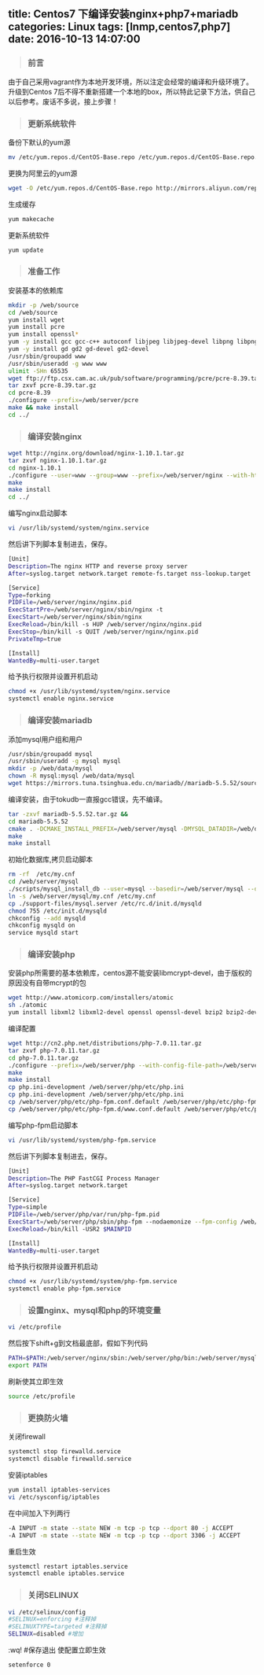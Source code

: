 title: Centos7 下编译安装nginx+php7+mariadb
categories: Linux
tags: [lnmp,centos7,php7]
date: 2016-10-13 14:07:00
---
> ### 前言
由于自己采用vagrant作为本地开发环境，所以注定会经常的编译和升级环境了。升级到Centos 7后不得不重新搭建一个本地的box，所以特此记录下方法，供自己以后参考。废话不多说，接上步骤！
<!-- more -->
> ### 更新系统软件
备份下默认的yum源
```sh
mv /etc/yum.repos.d/CentOS-Base.repo /etc/yum.repos.d/CentOS-Base.repo.backup
```
更换为阿里云的yum源
```sh
wget -O /etc/yum.repos.d/CentOS-Base.repo http://mirrors.aliyun.com/repo/Centos-7.repo
```
生成缓存
```sh
yum makecache
```
更新系统软件
```sh
yum update
```

> ### 准备工作

安装基本的依赖库
```sh
mkdir -p /web/source
cd /web/source
yum install wget
yum install pcre
yum install openssl*
yum -y install gcc gcc-c++ autoconf libjpeg libjpeg-devel libpng libpng-devel freetype freetype-devel libxml2 libxml2-devel zlib zlib-devel glibc glibc-devel glib2 glib2-devel bzip2 bzip2-devel ncurses ncurses-devel curl curl-devel e2fsprogs e2fsprogs-devel krb5 krb5-devel libidn libidn-devel openssl openssl-devel openldap openldap-devel nss_ldap openldap-clients openldap-servers make jemalloc-devel  cmake boost-devel
yum -y install gd gd2 gd-devel gd2-devel
/usr/sbin/groupadd www
/usr/sbin/useradd -g www www
ulimit -SHn 65535
wget ftp://ftp.csx.cam.ac.uk/pub/software/programming/pcre/pcre-8.39.tar.gz
tar zxvf pcre-8.39.tar.gz
cd pcre-8.39
./configure --prefix=/web/server/pcre
make && make install
cd ../
```
> ### 编译安装nginx

```sh
wget http://nginx.org/download/nginx-1.10.1.tar.gz
tar zxvf nginx-1.10.1.tar.gz  
cd nginx-1.10.1  
./configure --user=www --group=www --prefix=/web/server/nginx --with-http_stub_status_module --with-http_ssl_module --with-pcre=/web/source/pcre-8.39 --with-http_realip_module --with-http_image_filter_module  
make  
make install  
cd ../  
```
编写nginx启动脚本
```sh
vi /usr/lib/systemd/system/nginx.service
```
然后讲下列脚本复制进去，保存。
```sh
[Unit]
Description=The nginx HTTP and reverse proxy server
After=syslog.target network.target remote-fs.target nss-lookup.target

[Service]
Type=forking
PIDFile=/web/server/nginx/nginx.pid
ExecStartPre=/web/server/nginx/sbin/nginx -t
ExecStart=/web/server/nginx/sbin/nginx
ExecReload=/bin/kill -s HUP /web/server/nginx/nginx.pid
ExecStop=/bin/kill -s QUIT /web/server/nginx/nginx.pid
PrivateTmp=true

[Install]
WantedBy=multi-user.target
```
给予执行权限并设置开机启动
```sh
chmod +x /usr/lib/systemd/system/nginx.service
systemctl enable nginx.service
```

> ### 编译安装mariadb
添加mysql用户组和用户
```sh
/usr/sbin/groupadd mysql  
/usr/sbin/useradd -g mysql mysql
mkdir -p /web/data/mysql 
chown -R mysql:mysql /web/data/mysql
wget https://mirrors.tuna.tsinghua.edu.cn/mariadb//mariadb-5.5.52/source/mariadb-5.5.52.tar.gz
```
编译安装，由于tokudb一直报gcc错误，先不编译。
```sh
tar -zxvf mariadb-5.5.52.tar.gz &&
cd mariadb-5.5.52
cmake . -DCMAKE_INSTALL_PREFIX=/web/server/mysql -DMYSQL_DATADIR=/web/data/mysql -DSYSCONFDIR=/etc -DWITHOUT_TOKUDB=1
make
make install
```
初始化数据库,拷贝启动脚本
```sh
rm -rf  /etc/my.cnf 
cd /web/server/mysql
./scripts/mysql_install_db --user=mysql --basedir=/web/server/mysql --datadir=/web/data/mysql
ln -s /web/server/mysql/my.cnf /etc/my.cnf 
cp ./support-files/mysql.server /etc/rc.d/init.d/mysqld 
chmod 755 /etc/init.d/mysqld 
chkconfig --add mysqld
chkconfig mysqld on
service mysqld start
```

> ### 编译安装php
安装php所需要的基本依赖库，centos源不能安装libmcrypt-devel，由于版权的原因没有自带mcrypt的包
```sh
wget http://www.atomicorp.com/installers/atomic
sh ./atomic
yum install libxml2 libxml2-devel openssl openssl-devel bzip2 bzip2-devel libcurl libcurl-devel libjpeg libjpeg-devel libpng libpng-devel freetype freetype-devel gmp gmp-devel php-mcrypt  libmcrypt libmcrypt-devel readline readline-devel libxslt libxslt-devel
```
编译配置
```sh
wget http://cn2.php.net/distributions/php-7.0.11.tar.gz
tar zxvf php-7.0.11.tar.gz
cd php-7.0.11.tar.gz
./configure --prefix=/web/server/php --with-config-file-path=/web/server/php/etc --with-fpm-user=www --with-fpm-group=www --with-iconv-dir --with-freetype-dir --with-jpeg-dir --with-png-dir --with-zlib --with-libxml-dir --enable-xml --disable-rpath --enable-bcmath --enable-shmop --enable-sysvsem --enable-inline-optimization --with-curl --enable-mbregex --enable-fpm --enable-mbstring --with-mcrypt --with-gd --enable-gd-jis-conv --enable-gd-native-ttf --with-openssl --with-mhash --enable-pcntl --enable-sockets --with-xmlrpc --enable-zip --enable-soap --enable-opcache --with-libmbfl --with-onig --enable-pdo --with-mysqli=mysqlnd --with-pdo-mysql=mysqlnd --with-pdo-mysql --enable-mysqlnd-compression-support --with-pear --enable-maintainer-zts   
make  
make install  
cp php.ini-development /web/server/php/etc/php.ini  
cp php.ini-development /web/server/php/etc/php.ini
cp /web/server/php/etc/php-fpm.conf.default /web/server/php/etc/php-fpm.conf
cp /web/server/php/etc/php-fpm.d/www.conf.default /web/server/php/etc/php-fpm.d/www.conf
```
编写php-fpm启动脚本
```sh
vi /usr/lib/systemd/system/php-fpm.service
```
然后讲下列脚本复制进去，保存。
```sh
[Unit]
Description=The PHP FastCGI Process Manager
After=syslog.target network.target

[Service]
Type=simple
PIDFile=/web/server/php/var/run/php-fpm.pid
ExecStart=/web/server/php/sbin/php-fpm --nodaemonize --fpm-config /web/server/php/etc/php-fpm.conf
ExecReload=/bin/kill -USR2 $MAINPID

[Install]
WantedBy=multi-user.target

```
给予执行权限并设置开机启动
```sh
chmod +x /usr/lib/systemd/system/php-fpm.service
systemctl enable php-fpm.service
```

> ### 设置nginx、mysql和php的环境变量
```sh
vi /etc/profile
```
然后按下shift+g到文档最底部，假如下列代码
```sh
PATH=$PATH:/web/server/nginx/sbin:/web/server/php/bin:/web/server/mysql/bin
export PATH
```
刷新使其立即生效
```sh
source /etc/profile
```

> ### 更换防火墙
关闭firewall
```sh
systemctl stop firewalld.service 
systemctl disable firewalld.service 
```
安装iptables
```sh
yum install iptables-services 
vi /etc/sysconfig/iptables 
```
在中间加入下列两行
```sh
-A INPUT -m state --state NEW -m tcp -p tcp --dport 80 -j ACCEPT
-A INPUT -m state --state NEW -m tcp -p tcp --dport 3306 -j ACCEPT
```
重启生效
```sh
systemctl restart iptables.service 
systemctl enable iptables.service 
```

> ### 关闭SELINUX
```sh
vi /etc/selinux/config
#SELINUX=enforcing #注释掉
#SELINUXTYPE=targeted #注释掉
SELINUX=disabled #增加
```
:wq! #保存退出
使配置立即生效
```sh
setenforce 0 
```